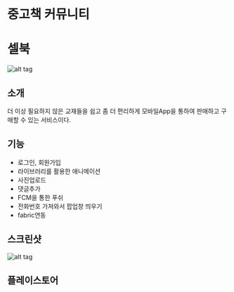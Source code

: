 
중고책 커뮤니티
=======

# 셀북
![alt tag](https://github.com/KimJaeWoos/SellBook-Project/blob/master/unnamed.png)


소개
-------------
 더 이상 필요하지 않은 교재들을 쉽고 좀 더 편리하게 모바일App을 통하여 판매하고 구매할 수 있는 서비스이다.
 
 
 
기능
--------------
* 로그인, 회원가입
* 라이브러리를 활용한 애니메이션
* 사진업로드
* 댓글추가
* FCM을 통한 푸쉬
* 전화번호 가져와서 팝업창 띄우기
* fabric연동

스크린샷
-------------------
![alt tag](https://github.com/KimJaeWoos/SellBook-Project/blob/master/screenshot.png)

플레이스토어
----------------------

